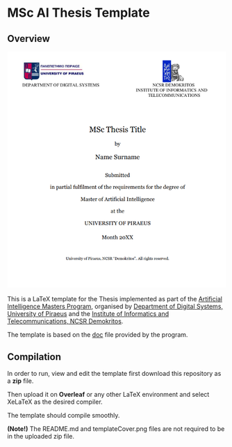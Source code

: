 # MSc AI Thesis Template



## Overview

![](./templateCover.png)

This is a LaTeX template for the Thesis implemented as part of the [Artificial Intelligence Masters Program](https://msc-ai.iit.demokritos.gr), organised by [Department of Digital Systems, University of Piraeus](https://www.unipi.gr/unipi/en/psif-home.html)  and the [Institute of Informatics and Telecommunications, NCSR Demokritos](https://www.iit.demokritos.gr/el/).

The template is based on the [doc](https://msc-ai.iit.demokritos.gr/sites/default/files/protypo_syggrafis_diplomatikis_ergasias__0.doc) file provided by the program.





## Compilation

In order to run, view and edit the template first download this repository as a **zip** file.  

Then upload it on **Overleaf** or any other LaTeX environment and select XeLaTeX as the desired compiler.

The template should compile smoothly.

**(Note!)** The README.md and templateCover.png files are not required to be in the uploaded zip file.
